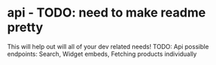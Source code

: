 # api - TODO: need to make readme pretty 
This will help out will all of your dev related needs!
TODO: Api possible endpoints: Search, Widget embeds, Fetching products individually

